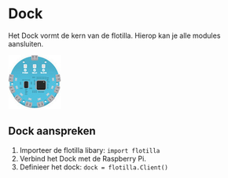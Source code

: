 # Dock
Het Dock vormt de kern van de flotilla. Hierop kan je alle modules aansluiten.

![dock](/rpi-flotilla/assets/dock.png)

## Dock aanspreken
1. Importeer de flotilla libary: `import flotilla`
2. Verbind het Dock met de Raspberry Pi.
3. Definieer het dock: `dock = flotilla.Client()`